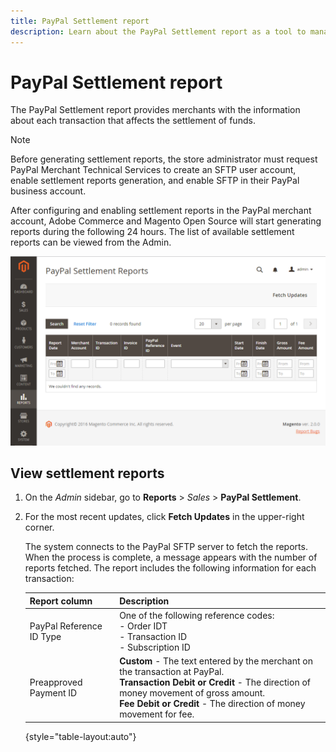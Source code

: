 ```yaml
---
title: PayPal Settlement report
description: Learn about the PayPal Settlement report as a tool to manage PayPal transactions.
---
```

# PayPal Settlement report

The PayPal Settlement report provides merchants with the information about each transaction that affects the settlement of funds.

>[!NOTE]
>
>Before generating settlement reports, the store administrator must request PayPal Merchant Technical Services to create an SFTP user account, enable settlement reports generation, and enable SFTP in their PayPal business account.

After configuring and enabling settlement reports in the PayPal merchant account, Adobe Commerce and Magento Open Source will start generating reports during the following 24 hours. The list of available settlement reports can be viewed from the Admin.

![PayPal Settlement Reports](./assets/reports-sales-paypal-settlement.png)<!-- zoom -->

## View settlement reports

1. On the _Admin_ sidebar, go to **Reports** > _Sales_ > **PayPal Settlement**.

1. For the most recent updates, click **Fetch Updates** in the upper-right corner.

   The system connects to the PayPal SFTP server to fetch the reports. When the process is complete, a message appears with the number of reports fetched. The report includes the following information for each transaction:

   |Report column | Description |
   | ------------ | ----------- |
   | PayPal Reference ID Type | One of the following reference codes:<br/>- Order IDT<br/>- Transaction ID<br/>- Subscription ID |
   | Preapproved Payment ID | **Custom** - The text entered by the merchant on the transaction at PayPal.<br/>**Transaction Debit or Credit** - The direction of money movement of gross amount.<br/>**Fee Debit or Credit** - The direction of money movement for fee. |

   {style="table-layout:auto"}
